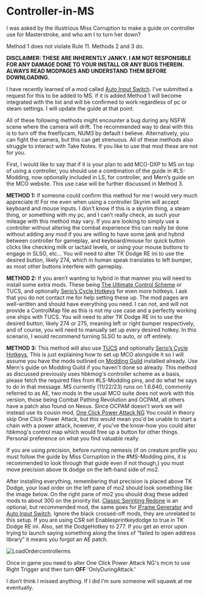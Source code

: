 # Controller-in-MS
I was asked by the illustrious Miss Corruption to make a guide on controller use for Masterstroke, and who am I to turn her down?

Method 1 does not violate Rule 11. Methods 2 and 3 do.

**DISCLAIMER: THESE ARE INHERENTLY JANKY. I AM NOT RESPONSIBLE FOR ANY DAMAGE DONE TO YOUR INSTALL OR ANY BUGS THEREIN. ALWAYS READ MODPAGES AND UNDERSTAND THEM BEFORE DOWNLOADING.**

I have recently learned of a mod called [Auto Input Switch](https://www.nexusmods.com/skyrimspecialedition/mods/54309?tab=description). I've submitted a request for this to be added to MS. if it is added Method 1 will become integrated with the list and will be confirmed to work regardless of pc or steam settings. I will update the guide at that point.

All of these following methods might encounter a bug during any NSFW scene where the camera will drift. The recommended way to deal with this is to turn off the freeflycam, NUM3 by default I believe. Alternatively, you can fight the camera, but this can get strenuous. All of these methods also struggle to interact with Take Notes. If you like to use that mod these are not for you.

First, I would like to say that if it is your plan to add MCO-DXP to MS on top of using a controller, you should use a combination of the guide in #LS-Modding, now optionally included in LS, for controller, and Mern’s guide on the MCO website. This use case will be further discussed in Method 3. 

**METHOD 1:** If someone could confirm this method for me I would very much appreciate it! For me even when using a controller Skyrim will accept keyboard and mouse inputs. I don’t know if this is a skyrim thing, a steam thing, or something with my pc, and I can’t really check, as such your mileage with this method may vary. If you are looking to simply use a controller without altering the combat experience this can really be done without adding any mod if you are willing to have some jank and hybrid between controller for gameplay, and keyboard/mouse for quick button clicks like checking milk or lactaid levels, or using your mouse buttons to engage in SLSO, etc… You will need to alter TK Dodge RE ini to use the desired button, likely 274, which in human speak translates to left bumper, as most other buttons interfere with gameplay.

**METHOD 2:** If you aren’t wanting to hybrid in that manner you will need to install some extra mods. These being [The Ultimate Control Scheme](https://www.nexusmods.com/skyrimspecialedition/mods/29381) or TUCS, and optionally [Serio’s Cycle Hotkeys](https://www.nexusmods.com/skyrimspecialedition/mods/27184) for even more hotkeys. I ask that you do not contact me for help setting these up. The mod pages are well-written and should have everything you need. I can not, and will not provide a ControlMap file as this is not my use case and a perfectly working one ships with TUCS. You will need to alter TK Dodge RE ini to use the desired button, likely 274 or 275, meaning left or right bumper respectively, and of course, you will need to manually set up every desired hotkey. In this scenario, I would recommend turning SLSO to auto, or off entirely.

**METHOD 3:** This method will also use [TUCS](https://www.nexusmods.com/skyrimspecialedition/mods/29381) and optionally [Serio’s Cycle Hotkeys](https://www.nexusmods.com/skyrimspecialedition/mods/27184), This is just explaining how to set up MCO alongside it so I will assume you have the mods outlined on [Modding Guild](https://modding-guild.com/mod/attack-mcodxp/) installed already. Use Mern's guide on Modding Guild if you haven't done so already. This method as discussed previously uses hbkmog's controller scheme as a basis, please fetch the required files from #LS-Modding pins, and do what he says to do in that message. 
MS currently (11/22/23) runs on 1.6.640, commonly referred to as AE, two mods in the usual MCO suite does not work with this version, those being Combat Pathing Revolution and OCPAM, all others have a patch also found on Nexus. 
Since OCPAM doesn't work we will instead use its cousin mod, [One Click Power Attack NG](https://www.nexusmods.com/skyrimspecialedition/mods/60878)
 You could in theory skip One Click Power Attack, but this would mean you'd be unable to start a chain with a power attack, however, if you've the know-how you could alter hbkmog's control map which would free up a button for other things. Personal preference on what you find valuable really.

If you are using precision, before running nemesis (if on creature profile you must follow the guide by Miss Corruption in the #MS-Modding pins, it is recommended to look through that guide even if not though,) you must move precision above tk dodge on the left-hand side of mo2. 

After installing everything, remembering that precision is placed above TK Dodge, your load order on the left pane of mo2 should look something like the image below. On the right pane of mo2 you should drag these added mods to about 300 on the priority list. [Classic Sprinting Redone](https://www.nexusmods.com/skyrimspecialedition/mods/20166) is an optional, but recommended mod, the same goes for [IFrame Generator](https://www.nexusmods.com/skyrimspecialedition/mods/82737?tab=description) and [Auto Input Switch](https://www.nexusmods.com/skyrimspecialedition/mods/54309?tab=description). Ignore the black crossed-off mods, they are unrelated to this setup. If you are using CSR set Enablesprintkeydodge to true in TK Dodge RE ini. Also, set the DodgeHotkey to 277. If you get an error upon trying to launch saying something along the lines of “failed to open address library” it means you forgot an AE patch. 

![LoadOrdercontrollerms](https://github.com/Turtman69/Controller-in-MS/assets/151793140/6fee7c47-ea01-4cc9-8a10-2877ef43cd0e)

Once in game you need to alter One Click Power Attack NG's mcm to use Right Trigger and then turn **OFF** 'OnlyDuringAttack.' 

I don’t think I missed anything. If I did I’m sure someone will squawk at me eventually.




